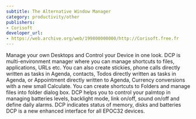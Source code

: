 ```yaml
---
subtitle: The Alternative Window Manager
category: productivity/other
publishers:
- Corisoft
developer_url: 
- https://web.archive.org/web/199800000000/http://Corisoft.free.fr
---
```


Manage your own Desktops and Control your Device in one look. DCP is multi-environment manager where you can manage shortcuts to files, applications, URLs etc. You can also create stickies, phone calls directly written as tasks in Agenda, contacts, Todos directly written as tasks in Agenda, or Appointment directly written to Agenda, Currency conversions with a new small Calculate. You can create shortcuts to Folders and manage files into folder dialog box. DCP helps you to control your palmtop in managing batteries levels, backlight mode, link on/off, sound on/off and define daily alarms. DCP indicates status of memory, disks and batteries DCP is a new enhanced interface for all EPOC32 devices.

